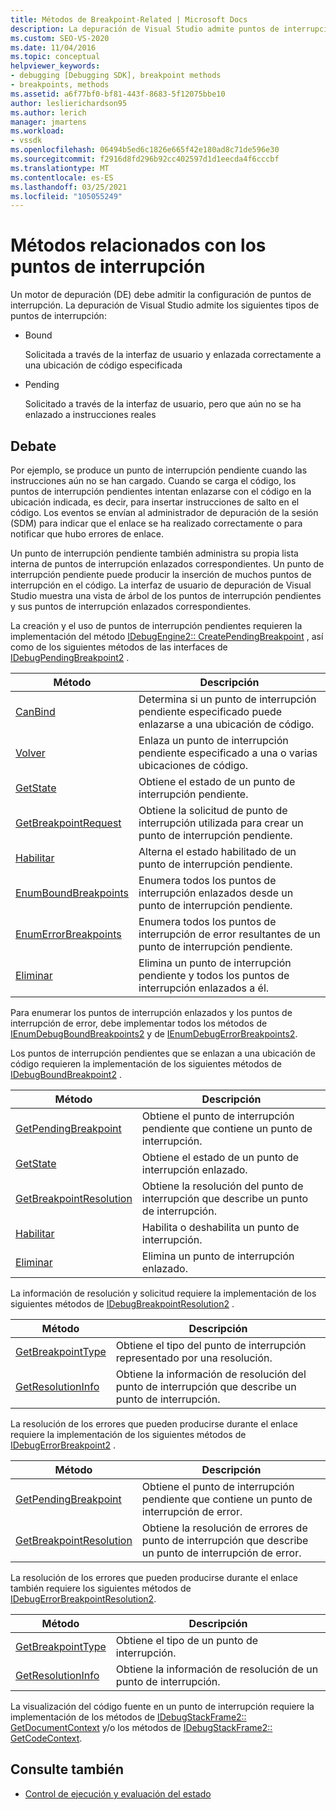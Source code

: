 ```yaml
---
title: Métodos de Breakpoint-Related | Microsoft Docs
description: La depuración de Visual Studio admite puntos de interrupción enlazados, que se enlazan correctamente a una ubicación en el código, y los puntos de interrupción pendientes, que aún no están enlazados.
ms.custom: SEO-VS-2020
ms.date: 11/04/2016
ms.topic: conceptual
helpviewer_keywords:
- debugging [Debugging SDK], breakpoint methods
- breakpoints, methods
ms.assetid: a6f77bf0-bf81-443f-8683-5f12075bbe10
author: leslierichardson95
ms.author: lerich
manager: jmartens
ms.workload:
- vssdk
ms.openlocfilehash: 06494b5ed6c1826e665f42e180ad8c71de596e30
ms.sourcegitcommit: f2916d8fd296b92cc402597d1d1eecda4f6cccbf
ms.translationtype: MT
ms.contentlocale: es-ES
ms.lasthandoff: 03/25/2021
ms.locfileid: "105055249"
---
```

# <a name="breakpoint-related-methods"></a>Métodos relacionados con los puntos de interrupción
Un motor de depuración (DE) debe admitir la configuración de puntos de interrupción. La depuración de Visual Studio admite los siguientes tipos de puntos de interrupción:

- Bound

     Solicitada a través de la interfaz de usuario y enlazada correctamente a una ubicación de código especificada

- Pending

     Solicitado a través de la interfaz de usuario, pero que aún no se ha enlazado a instrucciones reales

## <a name="discussion"></a>Debate
 Por ejemplo, se produce un punto de interrupción pendiente cuando las instrucciones aún no se han cargado. Cuando se carga el código, los puntos de interrupción pendientes intentan enlazarse con el código en la ubicación indicada, es decir, para insertar instrucciones de salto en el código. Los eventos se envían al administrador de depuración de la sesión (SDM) para indicar que el enlace se ha realizado correctamente o para notificar que hubo errores de enlace.

 Un punto de interrupción pendiente también administra su propia lista interna de puntos de interrupción enlazados correspondientes. Un punto de interrupción pendiente puede producir la inserción de muchos puntos de interrupción en el código. La interfaz de usuario de depuración de Visual Studio muestra una vista de árbol de los puntos de interrupción pendientes y sus puntos de interrupción enlazados correspondientes.

 La creación y el uso de puntos de interrupción pendientes requieren la implementación del método [IDebugEngine2:: CreatePendingBreakpoint](../../extensibility/debugger/reference/idebugengine2-creatependingbreakpoint.md) , así como de los siguientes métodos de las interfaces de [IDebugPendingBreakpoint2](../../extensibility/debugger/reference/idebugpendingbreakpoint2.md) .

|Método|Descripción|
|------------|-----------------|
|[CanBind](../../extensibility/debugger/reference/idebugpendingbreakpoint2-canbind.md)|Determina si un punto de interrupción pendiente especificado puede enlazarse a una ubicación de código.|
|[Volver](../../extensibility/debugger/reference/idebugpendingbreakpoint2-bind.md)|Enlaza un punto de interrupción pendiente especificado a una o varias ubicaciones de código.|
|[GetState](../../extensibility/debugger/reference/idebugpendingbreakpoint2-getstate.md)|Obtiene el estado de un punto de interrupción pendiente.|
|[GetBreakpointRequest](../../extensibility/debugger/reference/idebugpendingbreakpoint2-getbreakpointrequest.md)|Obtiene la solicitud de punto de interrupción utilizada para crear un punto de interrupción pendiente.|
|[Habilitar](../../extensibility/debugger/reference/idebugpendingbreakpoint2-enable.md)|Alterna el estado habilitado de un punto de interrupción pendiente.|
|[EnumBoundBreakpoints](../../extensibility/debugger/reference/idebugpendingbreakpoint2-enumboundbreakpoints.md)|Enumera todos los puntos de interrupción enlazados desde un punto de interrupción pendiente.|
|[EnumErrorBreakpoints](../../extensibility/debugger/reference/idebugpendingbreakpoint2-enumerrorbreakpoints.md)|Enumera todos los puntos de interrupción de error resultantes de un punto de interrupción pendiente.|
|[Eliminar](../../extensibility/debugger/reference/idebugpendingbreakpoint2-delete.md)|Elimina un punto de interrupción pendiente y todos los puntos de interrupción enlazados a él.|

 Para enumerar los puntos de interrupción enlazados y los puntos de interrupción de error, debe implementar todos los métodos de [IEnumDebugBoundBreakpoints2](../../extensibility/debugger/reference/ienumdebugboundbreakpoints2.md) y de [IEnumDebugErrorBreakpoints2](../../extensibility/debugger/reference/ienumdebugerrorbreakpoints2.md).

 Los puntos de interrupción pendientes que se enlazan a una ubicación de código requieren la implementación de los siguientes métodos de [IDebugBoundBreakpoint2](../../extensibility/debugger/reference/idebugboundbreakpoint2.md) .

|Método|Descripción|
|------------|-----------------|
|[GetPendingBreakpoint](../../extensibility/debugger/reference/idebugboundbreakpoint2-getpendingbreakpoint.md)|Obtiene el punto de interrupción pendiente que contiene un punto de interrupción.|
|[GetState](../../extensibility/debugger/reference/idebugboundbreakpoint2-getstate.md)|Obtiene el estado de un punto de interrupción enlazado.|
|[GetBreakpointResolution](../../extensibility/debugger/reference/idebugboundbreakpoint2-getbreakpointresolution.md)|Obtiene la resolución del punto de interrupción que describe un punto de interrupción.|
|[Habilitar](../../extensibility/debugger/reference/idebugboundbreakpoint2-enable.md)|Habilita o deshabilita un punto de interrupción.|
|[Eliminar](../../extensibility/debugger/reference/idebugboundbreakpoint2-delete.md)|Elimina un punto de interrupción enlazado.|

 La información de resolución y solicitud requiere la implementación de los siguientes métodos de [IDebugBreakpointResolution2](../../extensibility/debugger/reference/idebugbreakpointresolution2.md) .

|Método|Descripción|
|------------|-----------------|
|[GetBreakpointType](../../extensibility/debugger/reference/idebugbreakpointresolution2-getbreakpointtype.md)|Obtiene el tipo del punto de interrupción representado por una resolución.|
|[GetResolutionInfo](../../extensibility/debugger/reference/idebugbreakpointresolution2-getresolutioninfo.md)|Obtiene la información de resolución del punto de interrupción que describe un punto de interrupción.|

 La resolución de los errores que pueden producirse durante el enlace requiere la implementación de los siguientes métodos de [IDebugErrorBreakpoint2](../../extensibility/debugger/reference/idebugerrorbreakpoint2.md) .

|Método|Descripción|
|------------|-----------------|
|[GetPendingBreakpoint](../../extensibility/debugger/reference/idebugerrorbreakpoint2-getpendingbreakpoint.md)|Obtiene el punto de interrupción pendiente que contiene un punto de interrupción de error.|
|[GetBreakpointResolution](../../extensibility/debugger/reference/idebugerrorbreakpoint2-getbreakpointresolution.md)|Obtiene la resolución de errores de punto de interrupción que describe un punto de interrupción de error.|

 La resolución de los errores que pueden producirse durante el enlace también requiere los siguientes métodos de [IDebugErrorBreakpointResolution2](../../extensibility/debugger/reference/idebugerrorbreakpointresolution2.md).

|Método|Descripción|
|------------|-----------------|
|[GetBreakpointType](../../extensibility/debugger/reference/idebugerrorbreakpointresolution2-getbreakpointtype.md)|Obtiene el tipo de un punto de interrupción.|
|[GetResolutionInfo](../../extensibility/debugger/reference/idebugerrorbreakpointresolution2-getresolutioninfo.md)|Obtiene la información de resolución de un punto de interrupción.|

 La visualización del código fuente en un punto de interrupción requiere la implementación de los métodos de [IDebugStackFrame2:: GetDocumentContext](../../extensibility/debugger/reference/idebugstackframe2-getdocumentcontext.md) y/o los métodos de [IDebugStackFrame2:: GetCodeContext](../../extensibility/debugger/reference/idebugstackframe2-getcodecontext.md).

## <a name="see-also"></a>Consulte también
- [Control de ejecución y evaluación del estado](../../extensibility/debugger/execution-control-and-state-evaluation.md)
